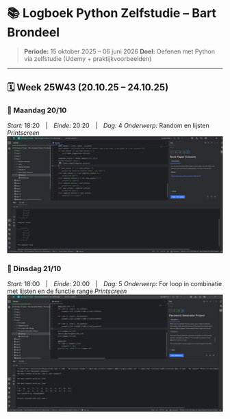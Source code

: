 # 📚 Logboek Python Zelfstudie – Bart Brondeel

> **Periode:** 15 oktober 2025 – 06 juni 2026
> **Doel:** Oefenen met Python via zelfstudie (Udemy + praktijkvoorbeelden)  

---

## 🗓️ Week 25W43 (20.10.25 – 24.10.25)

### 📅 Maandag 20/10
*Start:* 18:20 | *Einde:* 20:20 | *Dag:* 4 
*Onderwerp:* Random en lijsten
*Printscreen*
![Python omgeving – random en lijsten](images/oktober_2025/maandag_20_oktober.png)

### 📅 Dinsdag 21/10
*Start:* 18:00 | *Einde:* 20:00 | *Dag:* 5 
*Onderwerp:* For loop in combinatie met lijsten en de functie range
*Printscreen*
![Python omgeving – random en lijsten](images/oktober_2025/dinsdag_21_oktober.png)
